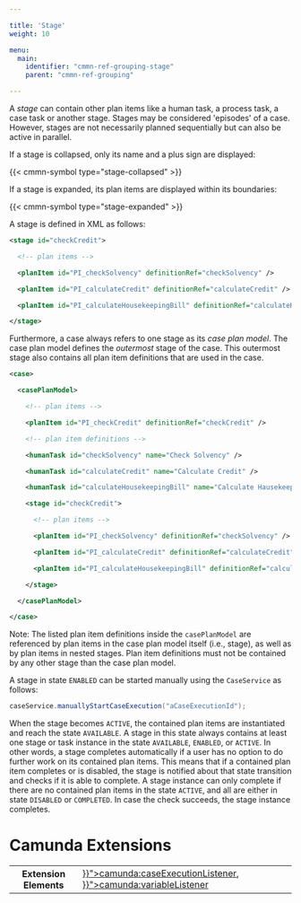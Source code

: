 ```yaml
---

title: 'Stage'
weight: 10

menu:
  main:
    identifier: "cmmn-ref-grouping-stage"
    parent: "cmmn-ref-grouping"

---
```


A *stage* can contain other plan items like a human task, a process task, a case task or another stage. Stages may be considered 'episodes' of a case. However, stages are not necessarily planned sequentially but can also be active in parallel.

If a stage is collapsed, only its name and a plus sign are displayed:

{{< cmmn-symbol type="stage-collapsed" >}}

If a stage is expanded, its plan items are displayed within its boundaries:

{{< cmmn-symbol type="stage-expanded" >}}

A stage is defined in XML as follows:

```xml
<stage id="checkCredit">

  <!-- plan items -->

  <planItem id="PI_checkSolvency" definitionRef="checkSolvency" />

  <planItem id="PI_calculateCredit" definitionRef="calculateCredit" />

  <planItem id="PI_calculateHousekeepingBill" definitionRef="calculateHousekeepingBill" />

</stage>
```

Furthermore, a case always refers to one stage as its *case plan model*. The case plan model defines the *outermost* stage of the case. This outermost stage also contains all plan item definitions that are used in the case.

```xml
<case>

  <casePlanModel>

    <!-- plan items -->

    <planItem id="PI_checkCredit" definitionRef="checkCredit" />

    <!-- plan item definitions -->

    <humanTask id="checkSolvency" name="Check Solvency" />

    <humanTask id="calculateCredit" name="Calculate Credit" />

    <humanTask id="calculateHousekeepingBill" name="Calculate Hausekeeping Bill" />

    <stage id="checkCredit">

      <!-- plan items -->

      <planItem id="PI_checkSolvency" definitionRef="checkSolvency" />

      <planItem id="PI_calculateCredit" definitionRef="calculateCredit" />

      <planItem id="PI_calculateHousekeepingBill" definitionRef="calculateHousekeepingBill" />

    </stage>

  </casePlanModel>

</case>
```

Note: The listed plan item definitions inside the `casePlanModel` are referenced by plan items in the case plan model itself (i.e., stage), as well as by plan items in nested stages. Plan item definitions must not be contained by any other stage than the case plan model.

A stage in state `ENABLED` can be started manually using the `CaseService` as follows:

```java
caseService.manuallyStartCaseExecution("aCaseExecutionId");
```

When the stage becomes `ACTIVE`, the contained plan items are instantiated and reach the state `AVAILABLE`. A stage in this state always contains at least one stage or task instance in the state `AVAILABLE`, `ENABLED`, or `ACTIVE`. In other words, a stage completes automatically if a user has no option to do further work on its contained plan items. This means that if a contained plan item completes or is disabled, the stage is notified about that state transition and checks if it is able to complete. A stage instance can only complete if there are no contained plan items in the state `ACTIVE`, and all are either in state `DISABLED` or `COMPLETED`. In case the check succeeds, the stage instance completes.

# Camunda Extensions

<table class="table table-striped">
  <tr>
    <th>Extension Elements</th>
    <td>
      <a href="{{< relref "reference/cmmn10/custom-extensions/camunda-elements.md#caseexecutionlistener" >}}">camunda:caseExecutionListener</a>,
      <a href="{{< relref "reference/cmmn10/custom-extensions/camunda-elements.md#variablelistener" >}}">camunda:variableListener</a>
    </td>
  </tr>
</table>
